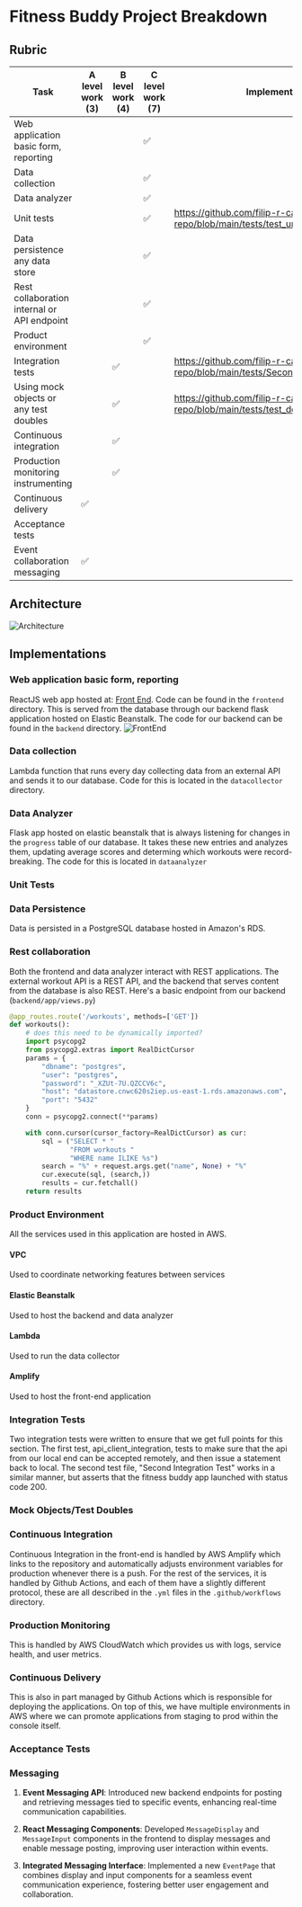 # Fitness Buddy Project Breakdown

## Rubric

| Task | A level work (3) | B level work (4) | C level work (7) | Implementation Location |
|------|------------------|------------------|------------------|-------------------------|
| Web application basic form, reporting |  |  | ✅ |
| Data collection |  |  | ✅ |
| Data analyzer |  |  | ✅ |
| Unit tests |  |  | ✅ |https://github.com/filip-r-casey/fitness-buddy-mono-repo/blob/main/tests/test_unit.py#L20|
| Data persistence any data store |  |  | ✅ |
| Rest collaboration internal or API endpoint |  |  | ✅ |
| Product environment |  |  | ✅ |
| Integration tests |  | ✅ |  | https://github.com/filip-r-casey/fitness-buddy-mono-repo/blob/main/tests/Second%20Integration%20Test.py#8 |
| Using mock objects or any test doubles |  | ✅ | | https://github.com/filip-r-casey/fitness-buddy-mono-repo/blob/main/tests/test_doubles.py#23 |
| Continuous integration |  | ✅ |  |
| Production monitoring instrumenting |  | ✅ |  |
| Continuous delivery | ✅ |  |  |
| Acceptance tests |  |  |  |
| Event collaboration messaging | ✅ |  |  |

## Architecture

![Architecture](https://fbrepo-static.s3.amazonaws.com/architecture.png)

## Implementations

### Web application basic form, reporting

ReactJS web app hosted at: [Front
End](https://main.d3o1p76xpmptqf.amplifyapp.com/). Code can be found in the
`frontend` directory. This is served from the database through our backend flask
application hosted on Elastic Beanstalk. The code for our backend can be found
in the `backend` directory.
![FrontEnd](https://fbrepo-static.s3.amazonaws.com/frontend.png)

### Data collection

Lambda function that runs every day collecting data from an external API and
sends it to our database. Code for this is located in the `datacollector`
directory.

### Data Analyzer

Flask app hosted on elastic beanstalk that is always listening for changes in
the `progress` table of our database. It takes these new entries and analyzes
them, updating average scores and determing which workouts were record-breaking.
The code for this is located in `dataanalyzer`

### Unit Tests

### Data Persistence

Data is persisted in a PostgreSQL database hosted in Amazon's RDS.

### Rest collaboration

Both the frontend and data analyzer interact with REST applications. The
external workout API is a REST API, and the backend that serves content from the
database is also REST. Here's a basic endpoint from our backend (`backend/app/views.py`)

```python
@app_routes.route('/workouts', methods=['GET'])
def workouts():
    # does this need to be dynamically imported? 
    import psycopg2
    from psycopg2.extras import RealDictCursor
    params = {
        "dbname": "postgres",
        "user": "postgres",
        "password": "_XZUt-7U.QZCCV6c",
        "host": "datastore.cnwc620s2iep.us-east-1.rds.amazonaws.com",
        "port": "5432"
    }
    conn = psycopg2.connect(**params)

    with conn.cursor(cursor_factory=RealDictCursor) as cur:
        sql = ("SELECT * "
               "FROM workouts "
               "WHERE name ILIKE %s")
        search = "%" + request.args.get("name", None) + "%"
        cur.execute(sql, (search,))
        results = cur.fetchall()
    return results
```

### Product Environment

All the services used in this application are hosted in AWS.

#### VPC

Used to coordinate networking features between services

#### Elastic Beanstalk

Used to host the backend and data analyzer

#### Lambda

Used to run the data collector

#### Amplify

Used to host the front-end application

### Integration Tests
Two integration tests were written to ensure that we get full points for this section. The first test, api_client_integration, tests to make sure that the api from our 
local end can be accepted remotely, and then issue a statement back to local. The second test file, "Second Integration Test" works in a similar manner, but asserts that the 
fitness buddy app launched with status code 200. 

### Mock Objects/Test Doubles

### Continuous Integration

Continuous Integration in the front-end is handled by AWS Amplify which links to
the repository and automatically adjusts environment variables for production
whenever there is a push. For the rest of the services, it is handled by Github
Actions, and each of them have a slightly different protocol, these are all
described in the `.yml` files in the `.github/workflows` directory.

### Production Monitoring

This is handled by AWS CloudWatch which provides us with logs, service
health, and user metrics.

### Continuous Delivery

This is also in part managed by Github Actions which is responsible for
deploying the applications. On top of this, we have multiple environments in AWS
where we can promote applications from staging to prod within the console itself.

### Acceptance Tests

### Messaging
1. **Event Messaging API**: Introduced new backend endpoints for posting and retrieving messages tied to specific events, enhancing real-time communication capabilities.

2. **React Messaging Components**: Developed `MessageDisplay` and `MessageInput` components in the frontend to display messages and enable message posting, improving user interaction within events.

3. **Integrated Messaging Interface**: Implemented a new `EventPage` that combines display and input components for a seamless event communication experience, fostering better user engagement and collaboration.
